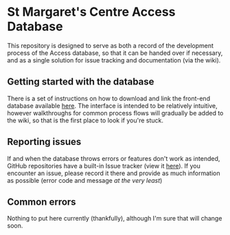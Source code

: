 # St Margaret's Centre Access Database

This repository is designed to serve as both a record of the development process of the Access database, so that it can be handed over if necessary, and as a single solution for issue tracking and documentation (via the wiki).

## Getting started with the database

There is a set of instructions on how to download and link the front-end database available [here](https://github.com/bamiesking/st-margaret/wiki/Getting-started). The interface is intended to be relatively intuitive, however walkthroughs for common process flows will gradually be added to the wiki, so that is the first place to look if you're stuck. 

## Reporting issues

If and when the database throws errors or features don't work as intended, GitHub repositories have a built-in Issue tracker (view it [here](https://github.com/bamiesking/st-margaret/issues)). If you encounter an issue, please record it there and provide as much information as possible (error code and message *at the very least*)

## Common errors

Nothing to put here currently (thankfully), although I'm sure that will change soon.
